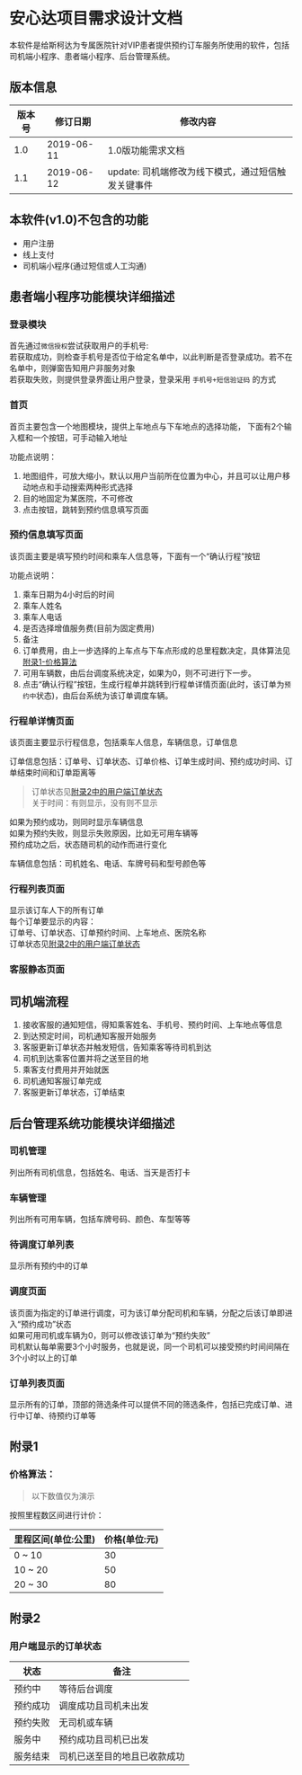 
# 安心达项目需求设计文档

本软件是给斯柯达为专属医院针对VIP患者提供预约订车服务所使用的软件，包括司机端小程序、患者端小程序、后台管理系统。


## 版本信息

版本号 | 修订日期 | 修改内容
--- | --- | ---
1.0 | 2019-06-11 | 1.0版功能需求文档
1.1 | 2019-06-12 | update: 司机端修改为线下模式，通过短信触发关键事件


## 本软件(v1.0)不包含的功能

- 用户注册
- 线上支付
- 司机端小程序(通过短信或人工沟通)


## 患者端小程序功能模块详细描述

### 登录模块
首先通过`微信授权`尝试获取用户的手机号: <br>
若获取成功，则检查手机号是否位于给定名单中，以此判断是否登录成功。若不在名单中，则弹窗告知用户非服务对象<br>
若获取失败，则提供登录界面让用户登录，登录采用 `手机号+短信验证码` 的方式<br>

### 首页
首页主要包含一个地图模块，提供上车地点与下车地点的选择功能，
下面有2个输入框和一个按钮，可手动输入地址

功能点说明：
1. 地图组件，可放大缩小，默认以用户当前所在位置为中心，并且可以让用户移动地点和手动搜索两种形式选择
2. 目的地固定为某医院，不可修改
3. 点击按钮，跳转到预约信息填写页面

### 预约信息填写页面
该页面主要是填写预约时间和乘车人信息等，下面有一个“确认行程”按钮

功能点说明：
1. 乘车日期为4小时后的时间
2. 乘车人姓名
3. 乘车人电话
4. 是否选择增值服务费(目前为固定费用)
5. 备注
6. 订单费用，由上一步选择的上车点与下车点形成的总里程数决定，具体算法见[附录1-价格算法](#附录1)
7. 可用车辆数，由后台调度系统决定，如果为0，则不可进行下一步。
8. 点击“确认行程”按钮，生成行程单并跳转到行程单详情页面(此时，该订单为`预约中`状态)，由后台系统为该订单调度车辆。

### 行程单详情页面
该页面主要显示行程信息，包括乘车人信息，车辆信息，订单信息

订单信息包括：订单号、订单状态、订单价格、订单生成时间、预约成功时间、订单结束时间和订单距离等<br>
> 订单状态见[附录2中的用户端订单状态](#用户端显示的订单状态)<br>
> 关于时间：有则显示，没有则不显示<br>

如果为预约成功，则同时显示车辆信息<br>
如果为预约失败，则显示失败原因，比如无可用车辆等<br>
预约成功之后，状态随司机的动作而进行变化

车辆信息包括：司机姓名、电话、车牌号码和型号颜色等

### 行程列表页面
显示该订车人下的所有订单<br>
每个订单要显示的内容：<br>
订单号、订单状态、订单预约时间、上车地点、医院名称<br>
订单状态见[附录2中的用户端订单状态](#用户端显示的订单状态)<br>

### 客服静态页面


## 司机端流程

1. 接收客服的通知短信，得知乘客姓名、手机号、预约时间、上车地点等信息
2. 到达预定时间，司机通知客服开始服务
3. 客服更新订单状态并触发短信，告知乘客等待司机到达
4. 司机到达乘客位置并将之送至目的地
5. 乘客支付费用并开始就医
6. 司机通知客服订单完成
7. 客服更新订单状态，订单结束


## 后台管理系统功能模块详细描述

### 司机管理
列出所有司机信息，包括姓名、电话、当天是否打卡

### 车辆管理
列出所有可用车辆，包括车牌号码、颜色、车型等等

### 待调度订单列表
显示所有预约中的订单

### 调度页面
该页面为指定的订单进行调度，可为该订单分配司机和车辆，分配之后该订单即进入“预约成功”状态<br>
如果可用司机或车辆为0，则可以修改该订单为“预约失败”<br>
司机默认每单需要3个小时服务，也就是说，同一个司机可以接受预约时间间隔在3个小时以上的订单<br>

### 订单列表页面
显示所有的订单，顶部的筛选条件可以提供不同的筛选条件，包括已完成订单、进行中订单、待预约订单等<br>


## 附录1
### 价格算法：

> 以下数值仅为演示

按照里程数区间进行计价：

里程区间(单位:公里)|价格(单位:元)
---|---
0 ~ 10 | 30
10 ~ 20 | 50
20 ~ 30 | 80


## 附录2

### 用户端显示的订单状态
状态 | 备注
--- | ---
预约中 | 等待后台调度
预约成功 | 调度成功且司机未出发
预约失败 | 无司机或车辆
服务中 | 预约成功且司机已出发
服务结束 | 司机已送至目的地且已收款成功
